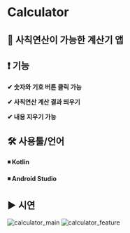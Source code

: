 # Calculator
<h2>🔢 사칙연산이 가능한 계산기 앱</h2>

<h2>❗ 기능</h2>

<b>✔ 숫자와 기호 버튼 클릭 가능</b>

<b> </b>

<b>✔ 사칙연산 계산 결과 띄우기</b>

<b> </b>

<b>✔ 내용 지우기 가능</b>

<h2>🛠 사용툴/언어</h2>
<b>◾ Kotlin</b>

<b> </b>

<b>◾ Android Studio</b>


<h2>▶ 시연</h2>





![calculator_main](https://user-images.githubusercontent.com/52942503/97535511-15524480-19ff-11eb-82b1-99d9d7c343ca.PNG)
![calculator_feature](https://user-images.githubusercontent.com/52942503/97535517-16837180-19ff-11eb-8bef-b5c31d672cef.PNG)
